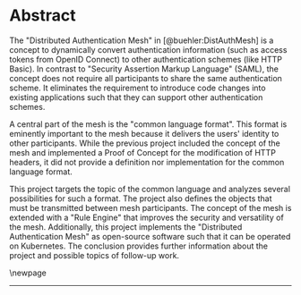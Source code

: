 # Abstract

The "Distributed Authentication Mesh" in [@buehler:DistAuthMesh] is a concept to dynamically convert authentication information (such as access tokens from OpenID Connect) to other authentication schemes (like HTTP Basic). In contrast to "Security Assertion Markup Language" (SAML), the concept does not require all participants to share the same authentication scheme. It eliminates the requirement to introduce code changes into existing applications such that they can support other authentication schemes.

A central part of the mesh is the "common language format". This format is eminently important to the mesh because it delivers the users' identity to other participants. While the previous project included the concept of the mesh and implemented a Proof of Concept for the modification of HTTP headers, it did not provide a definition nor implementation for the common language format.

This project targets the topic of the common language and analyzes several possibilities for such a format. The project also defines the objects that must be transmitted between mesh participants. The concept of the mesh is extended with a "Rule Engine" that improves the security and versatility of the mesh. Additionally, this project implements the "Distributed Authentication Mesh" as open-source software such that it can be operated on Kubernetes. The conclusion provides further information about the project and possible topics of follow-up work.

\newpage

---
